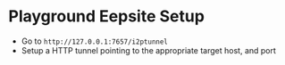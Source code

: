 # Playground Eepsite Setup

* Go to `http://127.0.0.1:7657/i2ptunnel`
* Setup a HTTP tunnel pointing to the appropriate target host, and port
